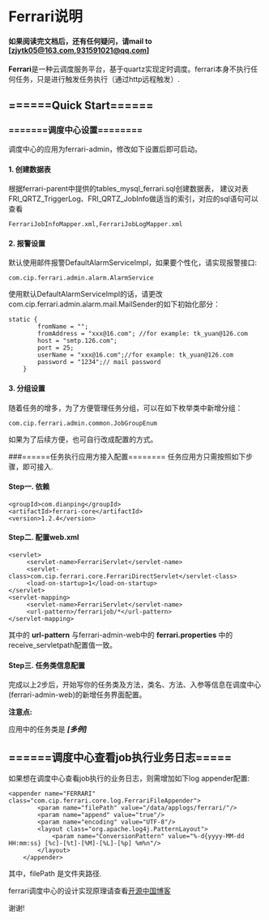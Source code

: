 # Ferrari说明
#### 如果阅读完文档后，还有任何疑问，请mail to [zjytk05@163.com,931591021@qq.com]

**Ferrari**是一种云调度服务平台，基于quartz实现定时调度。ferrari本身不执行任何任务，只是进行触发任务执行（通过http远程触发）.

## ======Quick Start======

### =======调度中心设置========
调度中心的应用为ferrari-admin，修改如下设置后即可启动。
#### 1. 创建数据表
根据ferrari-parent中提供的tables_mysql_ferrari.sql创建数据表，
建议对表FRI_QRTZ_TriggerLog、FRI_QRTZ_JobInfo做适当的索引，对应的sql语句可以查看
```
FerrariJobInfoMapper.xml,FerrariJobLogMapper.xml
```

#### 2. 报警设置
默认使用邮件报警DefaultAlarmServiceImpl，如果要个性化，请实现报警接口:
```
com.cip.ferrari.admin.alarm.AlarmService
```

使用默认DefaultAlarmServiceImpl的话，请更改com.cip.ferrari.admin.alarm.mail.MailSender的如下初始化部分：

```
static {
		fromName = "";
		fromAddress = "xxx@16.com"; //for example: tk_yuan@126.com
		host = "smtp.126.com";
		port = 25;
		userName = "xxx@16.com";//for example: tk_yuan@126.com
		password = "1234";// mail password
	}
```
#### 3. 分组设置
随着任务的增多，为了方便管理任务分组，可以在如下枚举类中新增分组：
```
com.cip.ferrari.admin.common.JobGroupEnum
```

如果为了后续方便，也可自行改成配置的方式。

###======任务执行应用方接入配置========
任务应用方只需按照如下步骤，即可接入.
#### Step一. 依赖

```
<groupId>com.dianping</groupId>
<artifactId>ferrari-core</artifactId>
<version>1.2.4</version>
```
#### Step二. 配置web.xml

```
<servlet>
     <servlet-name>FerrariServlet</servlet-name>
     <servlet-class>com.cip.ferrari.core.FerrariDirectServlet</servlet-class>
     <load-on-startup>1</load-on-startup>
</servlet>
<servlet-mapping>
     <servlet-name>FerrariServlet</servlet-name>
     <url-pattern>/ferrarijob/*</url-pattern>
</servlet-mapping>
```

其中的 **url-pattern** 与ferrari-admin-web中的 **ferrari.properties** 中的receive_servletpath配置值一致。

#### Step三. 任务类信息配置
完成以上2步后，开始写你的任务类及方法，类名、方法、入参等信息在调度中心(ferrari-admin-web)的新增任务界面配置。

**注意点:**

应用中的任务类是 ***[多例]***

## ======调度中心查看job执行业务日志=====
如果想在调度中心查看job执行的业务日志，则需增加如下log appender配置:

```
<appender name="FERRARI" class="com.cip.ferrari.core.log.FerrariFileAppender">
        <param name="filePath" value="/data/applogs/ferrari/"/>
        <param name="append" value="true"/>
        <param name="encoding" value="UTF-8"/>
        <layout class="org.apache.log4j.PatternLayout">
            <param name="ConversionPattern" value="%-d{yyyy-MM-dd HH:mm:ss} [%c]-[%t]-[%M]-[%L]-[%p] %m%n"/>
        </layout>
    </appender>
```
其中，filePath 是文件夹路径.

ferrari调度中心的设计实现原理请查看[开源中国博客](http://my.oschina.net/tkyuan/blog/678001)

谢谢!
